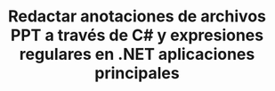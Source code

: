 ---
############################# Static ############################
layout: "autogen"
draft: false
path: "es/redaction/net/annotation/ppt"
otherformats: CSV DOC DOCM DOCX DOT DOTM DOTX PDF POT POTM PPS PPSM PPSX PPTM PPTX RTF XLS XLSM XLSX XLT XLTM XLTX  

############################# Head ############################
head_title: "Redactar anotaciones en documentos PPT usando expresiones regulares a través de .NET Core"
head_description: "Redactar información confidencial en anotaciones usando expresiones regulares de documentos de diferentes formatos"

############################# Header ############################
title: "Redactar anotaciones de archivos PPT a través de C# y expresiones regulares en .NET aplicaciones principales"
description: "Encuentre y elimine información confidencial de documentos, hojas de cálculo y presentaciones de Office y OpenOffice, así como PPT en Windows, Linux y macOS"

################### SubMenu/Download Button #####################
submenu:
    enable: true

############################# About ############################
about:
    enable: true
    title: "Redacción de anotaciones de documentos para .NET API"
    content: |
        Una única interfaz independiente del formato para la desinfección de información confidencial y clasificada de los documentos e imágenes PDF, Word, Excel, PowerPoint, incluida la capacidad de cambiar metadatos y eliminar anotaciones. Con la herramienta GroupDocs.Redaction for .NET puede redactar la información clasificada y guardar el documento redactado en PDF, transformando todas las páginas en imágenes de trama o manteniendo el documento en su formato original para su posterior edición.

############################# Steps ############################
steps:
    enable: true
    title_left: "Redactar anotaciones de PPT usando expresiones regulares a través de C#"
    content_left: |
        [GroupDocs.Redaction](es//redaction/net/) permite a los desarrolladores de .NET utilizar expresiones regulares al máximo para redactar el archivo PPT con unos sencillos pasos.

        *   Cree una instancia de la clase [Redactor](https://apireference.groupdocs.com/redaction/net/groupdocs.redaction/redactor) y cargue el archivo PPT
        *   Cree una instancia de la clase [AnnotationRedaction](https://apireference.groupdocs.com/redaction/net/groupdocs.redaction.redactions/annotationredaction) para encontrar y reemplazar los comentarios.
        *   Llame al método [Redactor.Apply](https://apireference.groupdocs.com/redaction/net/groupdocs.redaction/redactor/methods/apply/index) con objeto de AnnotationRedaction
        
    title_right: "Cómo utilizar la API de redacción GroupDocs"
    content_right: |
        Instale el paquete desde la línea de comandos como ```nuget install GroupDocs.Redaction``` o a través de la Consola del administrador de paquetes de Visual Studio con ```Install-Package GroupDocs.Redaction```. 
        Como alternativa, obtenga el instalador MSI sin conexión o las DLL en un archivo ZIP de [descargas](https://downloads.groupdocs.com/redaction/net) y consúltelo en su proyecto manualmente.  
        
    code: |
        ```cs
        using (Redactor redactor = new Redactor(@"sample.ppt"))
        {
        	redactor.Apply(new AnnotationRedaction("(?im:john)", "[redacted]"));
        	redactor.Save();
        }
        ```

############################# Demos ############################
demos:
    enable: true
############################# About Formats ############################
about_formats:
    enable: true
############################# More Formats ############################
more_formats:
    enable: true

############################# Back to top ###############################
back_to_top:
    enable: true
---